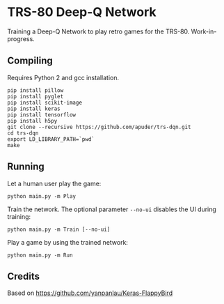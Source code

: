 
TRS-80 Deep-Q Network
=====================

Training a Deep-Q Network to play retro games for the TRS-80.
Work-in-progress.

Compiling
---------

Requires Python 2 and gcc installation.

```
pip install pillow
pip install pyglet
pip install scikit-image
pip install keras
pip install tensorflow
pip install h5py
git clone --recursive https://github.com/apuder/trs-dqn.git
cd trs-dqn
export LD_LIBRARY_PATH=`pwd`
make
```

Running
-------

Let a human user play the game:

```
python main.py -m Play

```

Train the network. The optional parameter `--no-ui` disables the UI during training:

```
python main.py -m Train [--no-ui]

```

Play a game by using the trained network:

```
python main.py -m Run

```


Credits
-------

Based on <https://github.com/yanpanlau/Keras-FlappyBird>
